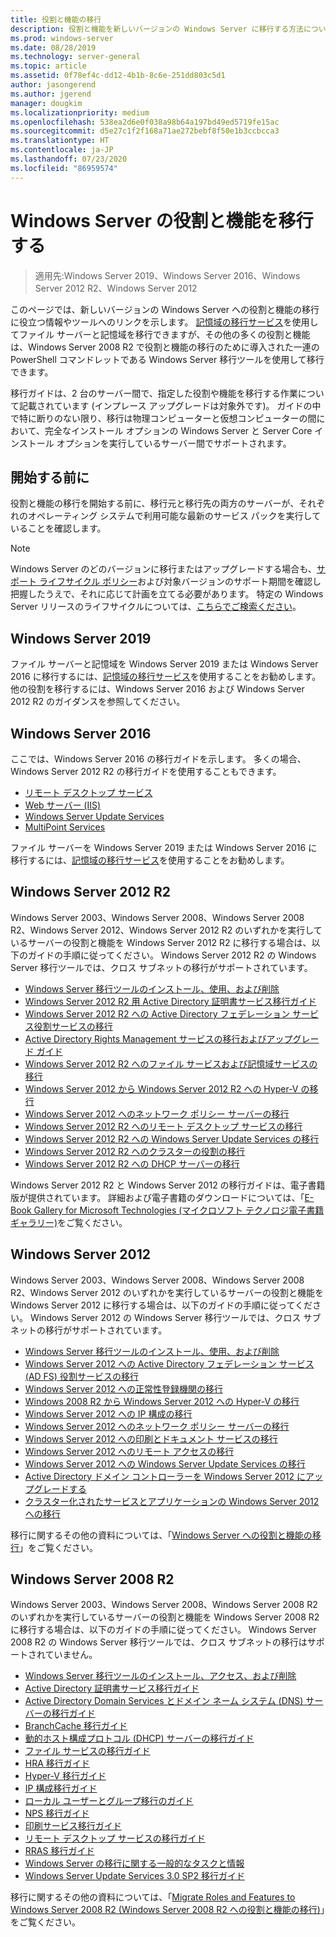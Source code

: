 ```yaml
---
title: 役割と機能の移行
description: 役割と機能を新しいバージョンの Windows Server に移行する方法について説明します。
ms.prod: windows-server
ms.date: 08/28/2019
ms.technology: server-general
ms.topic: article
ms.assetid: 0f78ef4c-dd12-4b1b-8c6e-251dd803c5d1
author: jasongerend
ms.author: jgerend
manager: dougkim
ms.localizationpriority: medium
ms.openlocfilehash: 538ea2d6e0f038a98b64a197bd49ed5719fe15ac
ms.sourcegitcommit: d5e27c1f2f168a71ae272bebf8f50e1b3ccbcca3
ms.translationtype: HT
ms.contentlocale: ja-JP
ms.lasthandoff: 07/23/2020
ms.locfileid: "86959574"
---
```

# <a name="migrating-roles-and-features-in-windows-server"></a>Windows Server の役割と機能を移行する

> 適用先:Windows Server 2019、Windows Server 2016、Windows Server 2012 R2、Windows Server 2012

このページでは、新しいバージョンの Windows Server への役割と機能の移行に役立つ情報やツールへのリンクを示します。 [記憶域の移行サービス](../storage/storage-migration-service/overview.md)を使用してファイル サーバーと記憶域を移行できますが、その他の多くの役割と機能は、Windows Server 2008 R2 で役割と機能の移行のために導入された一連の PowerShell コマンドレットである Windows Server 移行ツールを使用して移行できます。

移行ガイドは、2 台のサーバー間で、指定した役割や機能を移行する作業について記載されています (インプレース アップグレードは対象外です)。 ガイドの中で特に断りのない限り、移行は物理コンピューターと仮想コンピューターの間において、完全なインストール オプションの Windows Server と Server Core インストール オプションを実行しているサーバー間でサポートされます。

## <a name="before-you-begin"></a>開始する前に

役割と機能の移行を開始する前に、移行元と移行先の両方のサーバーが、それぞれのオペレーティング システムで利用可能な最新のサービス パックを実行していることを確認します。 

> [!NOTE]
> Windows Server のどのバージョンに移行またはアップグレードする場合も、[サポート ライフサイクル ポリシー](https://support.microsoft.com/lifecycle)および対象バージョンのサポート期間を確認し把握したうえで、それに応じて計画を立てる必要があります。 特定の Windows Server リリースのライフサイクルについては、[こちらでご検索ください](https://support.microsoft.com/lifecycle)。

## <a name="windows-server-2019"></a>Windows Server 2019

ファイル サーバーと記憶域を Windows Server 2019 または Windows Server 2016 に移行するには、[記憶域の移行サービス](../storage/storage-migration-service/overview.md)を使用することをお勧めします。 他の役割を移行するには、Windows Server 2016 および Windows Server 2012 R2 のガイダンスを参照してください。

## <a name="windows-server-2016"></a>Windows Server 2016

ここでは、Windows Server 2016 の移行ガイドを示します。 多くの場合、Windows Server 2012 R2 の移行ガイドを使用することもできます。

- [リモート デスクトップ サービス](../remote/remote-desktop-services/migrate-rds-role-services.md)
- [Web サーバー (IIS)](https://www.iis.net/downloads/microsoft/web-deploy)
- [Windows Server Update Services](/previous-versions/windows/it-pro/windows-server-2012-R2-and-2012/hh852339(v=ws.11))
- [MultiPoint Services](../remote/multipoint-services/multipoint-services-migrate.md)

ファイル サーバーを Windows Server 2019 または Windows Server 2016 に移行するには、[記憶域の移行サービス](../storage/storage-migration-service/overview.md)を使用することをお勧めします。

## <a name="windows-server-2012-r2"></a>Windows Server 2012 R2

Windows Server 2003、Windows Server 2008、Windows Server 2008 R2、Windows Server 2012、Windows Server 2012 R2 のいずれかを実行しているサーバーの役割と機能を Windows Server 2012 R2 に移行する場合は、以下のガイドの手順に従ってください。 Windows Server 2012 R2 の Windows Server 移行ツールでは、クロス サブネットの移行がサポートされています。

- [Windows Server 移行ツールのインストール、使用、および削除](/previous-versions/windows/it-pro/windows-server-2012-R2-and-2012/jj134202(v=ws.11))
- [Windows Server 2012 R2 用 Active Directory 証明書サービス移行ガイド](/previous-versions/windows/it-pro/windows-server-2012-R2-and-2012/dn486797(v=ws.11))
- [Windows Server 2012 R2 への Active Directory フェデレーション サービス役割サービスの移行](/previous-versions/windows/it-pro/windows-server-2012-R2-and-2012/dn486815(v=ws.11))
- [Active Directory Rights Management サービスの移行およびアップグレード ガイド](/previous-versions/windows/it-pro/windows-server-2008-R2-and-2008/cc754277(v=ws.10))
- [Windows Server 2012 R2 へのファイル サービスおよび記憶域サービスの移行](/previous-versions/windows/it-pro/windows-server-2012-R2-and-2012/dn479292(v=ws.11))
- [Windows Server 2012 から Windows Server 2012 R2 への Hyper-V の移行](/previous-versions/windows/it-pro/windows-server-2012-R2-and-2012/dn486799(v=ws.11))
- [Windows Server 2012 へのネットワーク ポリシー サーバーの移行](/previous-versions/windows/it-pro/windows-server-2012-R2-and-2012/hh831652(v=ws.11))
- [Windows Server 2012 R2 へのリモート デスクトップ サービスの移行](/previous-versions/windows/it-pro/windows-server-2012-R2-and-2012/dn479239(v=ws.11))
- [Windows Server 2012 R2 への Windows Server Update Services の移行](/previous-versions/windows/it-pro/windows-server-2012-R2-and-2012/hh852339(v=ws.11))
- [Windows Server 2012 R2 へのクラスターの役割の移行](/previous-versions/windows/it-pro/windows-server-2012-R2-and-2012/dn530779(v=ws.11))
- [Windows Server 2012 R2 への DHCP サーバーの移行](/previous-versions/windows/it-pro/windows-server-2012-R2-and-2012/dn495425(v=ws.11))

Windows Server 2012 R2 と Windows Server 2012 の移行ガイドは、電子書籍版が提供されています。 詳細および電子書籍のダウンロードについては、「[E-Book Gallery for Microsoft Technologies (マイクロソフト テクノロジ電子書籍ギャラリー)](https://social.technet.microsoft.com/wiki/contents/articles/11608.e-book-gallery-for-microsoft-technologies.aspx#MigrateRoles)をご覧ください。

## <a name="windows-server-2012"></a>Windows Server 2012

Windows Server 2003、Windows Server 2008、Windows Server 2008 R2、Windows Server 2012 のいずれかを実行しているサーバーの役割と機能を Windows Server 2012 に移行する場合は、以下のガイドの手順に従ってください。 Windows Server 2012 の Windows Server 移行ツールでは、クロス サブネットの移行がサポートされています。

- [Windows Server 移行ツールのインストール、使用、および削除](/previous-versions/windows/it-pro/windows-server-2012-R2-and-2012/jj134202(v=ws.11))
- [Windows Server 2012 への Active Directory フェデレーション サービス (AD FS) 役割サービスの移行](../identity/ad-fs/deployment/migrate-ad-fs-role-services-to-windows-server-2012.md)
- [Windows Server 2012 への正常性登録機関の移行](/previous-versions/windows/it-pro/windows-server-2012-R2-and-2012/hh831513(v=ws.11))
- [Windows 2008 R2 から Windows Server 2012 への Hyper-V の移行](/previous-versions/windows/it-pro/windows-server-2012-R2-and-2012/jj574113(v=ws.11))
- [Windows Server 2012 への IP 構成の移行](/previous-versions/windows/it-pro/windows-server-2012-R2-and-2012/jj574133(v=ws.11))
- [Windows Server 2012 へのネットワーク ポリシー サーバーの移行](/previous-versions/windows/it-pro/windows-server-2012-R2-and-2012/hh831652(v=ws.11))
- [Windows Server 2012 への印刷とドキュメント サービスの移行](/previous-versions/windows/it-pro/windows-server-2012-R2-and-2012/jj134150(v=ws.11))
- [Windows Server 2012 へのリモート アクセスの移行](/previous-versions/windows/it-pro/windows-server-2012-R2-and-2012/hh831423(v=ws.11))
- [Windows Server 2012 への Windows Server Update Services の移行](/previous-versions/windows/it-pro/windows-server-2012-R2-and-2012/hh852339(v=ws.11))
- [Active Directory ドメイン コントローラーを Windows Server 2012 にアップグレードする](../identity/ad-ds/deploy/upgrade-domain-controllers-to-windows-server-2012-r2-and-windows-server-2012.md)
- [クラスター化されたサービスとアプリケーションの Windows Server 2012 への移行](/previous-versions/windows/it-pro/windows-server-2012-R2-and-2012/dn486790(v=ws.11))
 

移行に関するその他の資料については、「[Windows Server への役割と機能の移行](/previous-versions/windows/it-pro/windows-server-2012-R2-and-2012/jj134039(v=ws.11))」をご覧ください。

## <a name="windows-server-2008-r2"></a>Windows Server 2008 R2

Windows Server 2003、Windows Server 2008、Windows Server 2008 R2 のいずれかを実行しているサーバーの役割と機能を Windows Server 2008 R2 に移行する場合は、以下のガイドの手順に従ってください。 Windows Server 2008 R2 の Windows Server 移行ツールでは、クロス サブネットの移行はサポートされていません。

- [Windows Server 移行ツールのインストール、アクセス、および削除](/previous-versions/windows/it-pro/windows-server-2008-R2-and-2008/dd379545(v=ws.10))
- [Active Directory 証明書サービス移行ガイド](/previous-versions/windows/it-pro/windows-server-2008-R2-and-2008/ee126170(v=ws.10))
- [Active Directory Domain Services とドメイン ネーム システム (DNS) サーバーの移行ガイド](/previous-versions/windows/it-pro/windows-server-2008-R2-and-2008/dd379558(v=ws.10))
- [BranchCache 移行ガイド](/previous-versions/windows/it-pro/windows-server-2008-R2-and-2008/dd548365(v=ws.10))
- [動的ホスト構成プロトコル (DHCP) サーバーの移行ガイド](/previous-versions/windows/it-pro/windows-server-2008-R2-and-2008/dd379535(v=ws.10))
- [ファイル サービスの移行ガイド](/previous-versions/windows/it-pro/windows-server-2008-R2-and-2008/dd379487(v=ws.10))
- [HRA 移行ガイド](/previous-versions/windows/it-pro/windows-server-2008-R2-and-2008/ee791829(v=ws.10))
- [Hyper-V 移行ガイド](/previous-versions/windows/it-pro/windows-server-2008-R2-and-2008/ee849855(v=ws.10))
- [IP 構成移行ガイド](/previous-versions/windows/it-pro/windows-server-2008-R2-and-2008/dd379537(v=ws.10))
- [ローカル ユーザーとグループ移行のガイド](/previous-versions/windows/it-pro/windows-server-2008-R2-and-2008/dd379531(v=ws.10))
- [NPS 移行ガイド](/previous-versions/windows/it-pro/windows-server-2008-R2-and-2008/ee791849(v=ws.10))
- [印刷サービス移行ガイド](/previous-versions/windows/it-pro/windows-server-2008-R2-and-2008/dd379488(v=ws.10))
- [リモート デスクトップ サービスの移行ガイド](/previous-versions/windows/it-pro/windows-server-2008-R2-and-2008/ff849223(v=ws.10))
- [RRAS 移行ガイド](/previous-versions/windows/it-pro/windows-server-2008-R2-and-2008/ee822825(v=ws.10))
- [Windows Server の移行に関する一般的なタスクと情報](/previous-versions/windows/it-pro/windows-server-2008-R2-and-2008/ff400258(v=ws.10))
- [Windows Server Update Services 3.0 SP2 移行ガイド](/previous-versions/windows/it-pro/windows-server-2008-R2-and-2008/ee822826(v=ws.10))
 
移行に関するその他の資料については、「[Migrate Roles and Features to Windows Server 2008 R2 (Windows Server 2008 R2 への役割と機能の移行)](/previous-versions/windows/it-pro/windows-server-2008-R2-and-2008/dd365353(v=ws.10))」をご覧ください。
